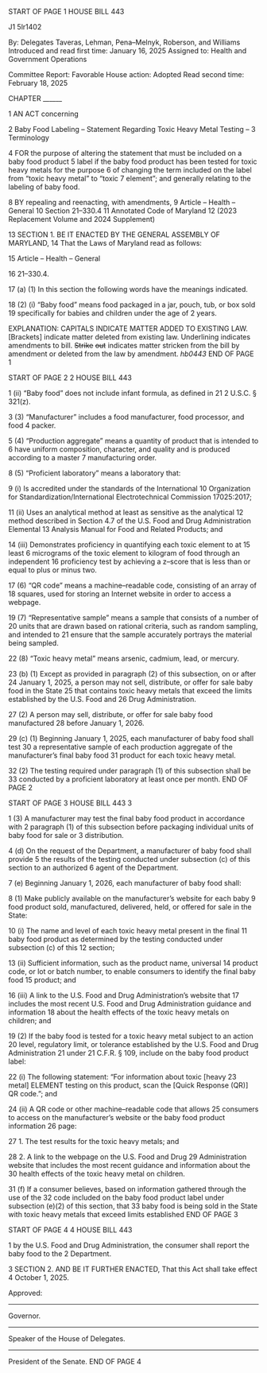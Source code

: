 START OF PAGE 1
HOUSE BILL 443

J1 5lr1402

By: Delegates Taveras, Lehman, Pena–Melnyk, Roberson, and Williams
Introduced and read first time: January 16, 2025
Assigned to: Health and Government Operations

Committee Report: Favorable
House action: Adopted
Read second time: February 18, 2025

CHAPTER ______

1 AN ACT concerning

2 Baby Food Labeling – Statement Regarding Toxic Heavy Metal Testing –
3 Terminology

4 FOR the purpose of altering the statement that must be included on a baby food product
5 label if the baby food product has been tested for toxic heavy metals for the purpose
6 of changing the term included on the label from “toxic heavy metal” to “toxic
7 element”; and generally relating to the labeling of baby food.

8 BY repealing and reenacting, with amendments,
9 Article – Health – General
10 Section 21–330.4
11 Annotated Code of Maryland
12 (2023 Replacement Volume and 2024 Supplement)

13 SECTION 1. BE IT ENACTED BY THE GENERAL ASSEMBLY OF MARYLAND,
14 That the Laws of Maryland read as follows:

15 Article – Health – General

16 21–330.4.

17 (a) (1) In this section the following words have the meanings indicated.

18 (2) (i) “Baby food” means food packaged in a jar, pouch, tub, or box sold
19 specifically for babies and children under the age of 2 years.

EXPLANATION: CAPITALS INDICATE MATTER ADDED TO EXISTING LAW.
[Brackets] indicate matter deleted from existing law.
Underlining indicates amendments to bill.
~~Strike~~ ~~out~~ indicates matter stricken from the bill by amendment or deleted from the law by
amendment. *hb0443*
END OF PAGE 1

START OF PAGE 2
2 HOUSE BILL 443

1 (ii) “Baby food” does not include infant formula, as defined in 21
2 U.S.C. § 321(z).

3 (3) “Manufacturer” includes a food manufacturer, food processor, and food
4 packer.

5 (4) “Production aggregate” means a quantity of product that is intended to
6 have uniform composition, character, and quality and is produced according to a master
7 manufacturing order.

8 (5) “Proficient laboratory” means a laboratory that:

9 (i) Is accredited under the standards of the International
10 Organization for Standardization/International Electrotechnical Commission 17025:2017;

11 (ii) Uses an analytical method at least as sensitive as the analytical
12 method described in Section 4.7 of the U.S. Food and Drug Administration Elemental
13 Analysis Manual for Food and Related Products; and

14 (iii) Demonstrates proficiency in quantifying each toxic element to at
15 least 6 micrograms of the toxic element to kilogram of food through an independent
16 proficiency test by achieving a z–score that is less than or equal to plus or minus two.

17 (6) “QR code” means a machine–readable code, consisting of an array of
18 squares, used for storing an Internet website in order to access a webpage.

19 (7) “Representative sample” means a sample that consists of a number of
20 units that are drawn based on rational criteria, such as random sampling, and intended to
21 ensure that the sample accurately portrays the material being sampled.

22 (8) “Toxic heavy metal” means arsenic, cadmium, lead, or mercury.

23 (b) (1) Except as provided in paragraph (2) of this subsection, on or after
24 January 1, 2025, a person may not sell, distribute, or offer for sale baby food in the State
25 that contains toxic heavy metals that exceed the limits established by the U.S. Food and
26 Drug Administration.

27 (2) A person may sell, distribute, or offer for sale baby food manufactured
28 before January 1, 2026.

29 (c) (1) Beginning January 1, 2025, each manufacturer of baby food shall test
30 a representative sample of each production aggregate of the manufacturer’s final baby food
31 product for each toxic heavy metal.

32 (2) The testing required under paragraph (1) of this subsection shall be
33 conducted by a proficient laboratory at least once per month.
END OF PAGE 2

START OF PAGE 3
HOUSE BILL 443 3

1 (3) A manufacturer may test the final baby food product in accordance with
2 paragraph (1) of this subsection before packaging individual units of baby food for sale or
3 distribution.

4 (d) On the request of the Department, a manufacturer of baby food shall provide
5 the results of the testing conducted under subsection (c) of this section to an authorized
6 agent of the Department.

7 (e) Beginning January 1, 2026, each manufacturer of baby food shall:

8 (1) Make publicly available on the manufacturer’s website for each baby
9 food product sold, manufactured, delivered, held, or offered for sale in the State:

10 (i) The name and level of each toxic heavy metal present in the final
11 baby food product as determined by the testing conducted under subsection (c) of this
12 section;

13 (ii) Sufficient information, such as the product name, universal
14 product code, or lot or batch number, to enable consumers to identify the final baby food
15 product; and

16 (iii) A link to the U.S. Food and Drug Administration’s website that
17 includes the most recent U.S. Food and Drug Administration guidance and information
18 about the health effects of the toxic heavy metals on children; and

19 (2) If the baby food is tested for a toxic heavy metal subject to an action
20 level, regulatory limit, or tolerance established by the U.S. Food and Drug Administration
21 under 21 C.F.R. § 109, include on the baby food product label:

22 (i) The following statement: “For information about toxic [heavy
23 metal] ELEMENT testing on this product, scan the [Quick Response (QR)] QR code.”; and

24 (ii) A QR code or other machine–readable code that allows
25 consumers to access on the manufacturer’s website or the baby food product information
26 page:

27 1. The test results for the toxic heavy metals; and

28 2. A link to the webpage on the U.S. Food and Drug
29 Administration website that includes the most recent guidance and information about the
30 health effects of the toxic heavy metal on children.

31 (f) If a consumer believes, based on information gathered through the use of the
32 code included on the baby food product label under subsection (e)(2) of this section, that
33 baby food is being sold in the State with toxic heavy metals that exceed limits established
END OF PAGE 3

START OF PAGE 4
4 HOUSE BILL 443

1 by the U.S. Food and Drug Administration, the consumer shall report the baby food to the
2 Department.

3 SECTION 2. AND BE IT FURTHER ENACTED, That this Act shall take effect
4 October 1, 2025.

Approved:

________________________________________________________________________________
Governor.

________________________________________________________________________________
Speaker of the House of Delegates.

________________________________________________________________________________
President of the Senate.
END OF PAGE 4